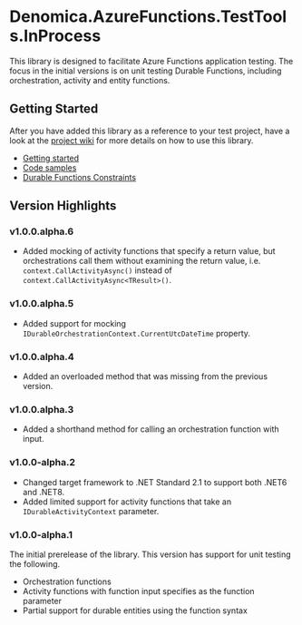 ﻿# Denomica.AzureFunctions.TestTools.InProcess

This library is designed to facilitate Azure Functions application testing. The focus in the initial versions is
on unit testing Durable Functions, including orchestration, activity and entity functions.

## Getting Started

After you have added this library as a reference to your test project, have a look at the [project wiki](https://github.com/Denomica/Denomica.AzureFunctions.TestTools/wiki) for more details on how to use this library.

- [Getting started](https://github.com/Denomica/Denomica.AzureFunctions.TestTools/wiki/Getting-Started)
- [Code samples](https://github.com/Denomica/Denomica.AzureFunctions.TestTools/wiki/In-Process-Samples)
- [Durable Functions Constraints](https://github.com/Denomica/Denomica.AzureFunctions.TestTools/wiki/Durable-Functions-Constraints)

## Version Highlights

### v1.0.0.alpha.6

- Added mocking of activity functions that specify a return value, but orchestrations call them without examining the return value, i.e. `context.CallActivityAsync()` instead of `context.CallActivityAsync<TResult>()`.
### v1.0.0.alpha.5

- Added support for mocking `IDurableOrchestrationContext.CurrentUtcDateTime` property.

### v1.0.0.alpha.4

- Added an overloaded method that was missing from the previous version.

### v1.0.0.alpha.3

- Added a shorthand method for calling an orchestration function with input.

### v1.0.0-alpha.2

- Changed target framework to .NET Standard 2.1 to support both .NET6 and .NET8.
- Added limited support for activity functions that take an `IDurableActivityContext` parameter.

### v1.0.0-alpha.1

The initial prerelease of the library. This version has support for unit testing the following.

- Orchestration functions
- Activity functions with function input specifies as the function parameter
- Partial support for durable entities using the function syntax